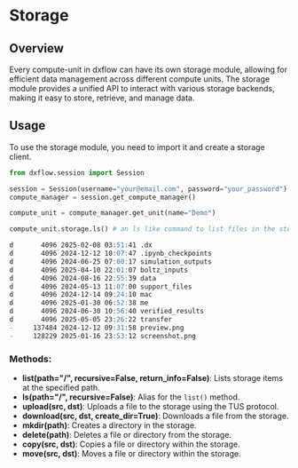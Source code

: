 # Storage

## Overview

Every compute-unit in dxflow can have its own storage module, allowing for efficient data management across different compute units. The storage module provides a unified API to interact with various storage backends, making it easy to store, retrieve, and manage data.

## Usage

To use the storage module, you need to import it and create a storage client.

```python
from dxflow.session import Session

session = Session(username="your@email.com", password="your_password")
compute_manager = session.get_compute_manager()

compute_unit = compute_manager.get_unit(name="Demo")

compute_unit.storage.ls() # an ls like command to list files in the storage
```
```markdown
d       4096 2025-02-08 03:51:41 .dx
d       4096 2024-12-12 10:07:47 .ipynb_checkpoints
d       4096 2024-06-25 07:00:17 simulation_outputs
d       4096 2025-04-10 22:01:07 boltz_inputs
d       4096 2024-08-16 22:55:39 data
d       4096 2024-05-13 11:07:00 support_files
d       4096 2024-12-14 09:24:10 mac
d       4096 2025-01-30 06:52:38 me
d       4096 2024-06-30 10:56:40 verified_results
d       4096 2025-05-05 23:26:22 transfer
-     137484 2024-12-12 09:31:58 preview.png
-     128229 2025-01-16 23:53:12 screenshot.png
```
### Methods:
- **list(path="/", recursive=False, return_info=False)**: Lists storage items at the specified path.
- **ls(path="/", recursive=False)**: Alias for the `list()` method.
- **upload(src, dst)**: Uploads a file to the storage using the TUS protocol.
- **download(src, dst, create_dir=True)**: Downloads a file from the storage.
- **mkdir(path)**: Creates a directory in the storage.
- **delete(path)**: Deletes a file or directory from the storage.
- **copy(src, dst)**: Copies a file or directory within the storage.
- **move(src, dst)**: Moves a file or directory within the storage.
